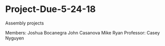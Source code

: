 # Project-Due-5-24-18
Assembly projects

Members:    Joshua Bocanegra
            John Casanova
            Mike Ryan
Professor:  Casey Nyguyen
          
         
